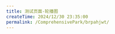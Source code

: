 ```yaml
---
title: 测试页面-轮播图
createTime: 2024/12/30 23:35:00
permalink: /ComprehensivePark/brpahjwt/
---
```


<script setup>
import ImageSwiper from '/.vuepress/theme/components/ImageSwiper.vue'

// 只需定义轮播图数据
const swiperItems = [
  {
    link: 'https://img.lyzhly.com/img/20230801/1690885750_333dcf_3-2.png',
    title: '中心广场',
    description: '公园的核心区域，设有艺术喷泉和休闲座椅',
    author: '深圳公园管理中心',
    date: '2024/03/20'
  },
  {
    link: 'https://img.lyzhly.com/img/20230801/1690885750_333dcf_3-2.png',
    title: '中心广场',
    description: '公园的核心区域，设有艺术喷泉和休闲座椅',
    author: '深圳公园管理中心',
    date: '2024/03/20'
  },
  {
    link: 'https://img.lyzhly.com//content/20200921/1600674270_db3c56.jpg',
    title: '儿童游乐区',
    description: '配备多种儿童游乐设施，是孩子们的欢乐天地',
    author: '深圳公园管理中心',
    date: '2024/03/20'
  },
  {
    link: 'https://img.lyzhly.com/img/20200922/1600755814_c9c223_3-2.jpg',
    title: '虹桥景观',
    description: '标志性的红色景观桥，横跨整个园区',
    author: '深圳公园管理中心',
    date: '2024/03/20'
  },
   {
    link: 'https://cgj.sz.gov.cn/attachment/1/1334/1334244/10775009.jpg',
    title: '虹桥公园',
    description: '光明区虹桥公园，位于深圳市光明区东部，光明街道科林路与茶林路交口，西起新城公园，东接马拉松山湖绿道，北临公明水库，占地面积约410公顷。',
    author: '深圳公园管理中心',
    date: '2024/11/30'
  }
  // ... 其他图片数据 ...
]

// 可选的配置项
const swiperConfig = {
  height: 500,
  showInfo: true
}
</script>

<!-- 使用组件 -->
<ImageSwiper :items="swiperItems" :config="swiperConfig" />
